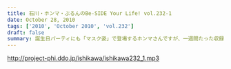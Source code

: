 ```yaml
---
title: 石川・ホンマ・ぶるんのBe-SIDE Your Life! vol.232-1
date: October 28, 2010
tags: ['2010', 'October 2010', 'vol.232']
draft: false
summary: 誕生日パーティにも「マスク姿」で登場するホンマさんですが、一週間たった収録当日もまたもや風邪モード！！石川さんもどうやら・・・NAMAE
---
```


http://project-phi.ddo.jp/ishikawa/ishikawa232_1.mp3